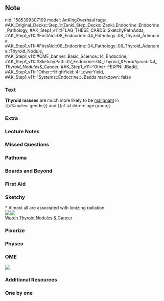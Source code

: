 ## Note
nid: 1585399307109
model: AnKingOverhaul
tags: #AK_Original_Decks::Step_1::Zanki_Step_Decks::Zanki_Endocrine::Endocrine_Pathology, #AK_Step1_v11::!FLAG_THESE_CARDS::SketchyPathAdds, #AK_Step1_v11::#FirstAid::08_Endocrine::04_Pathology::08_Thyroid_Adenoma, #AK_Step1_v11::#FirstAid::08_Endocrine::04_Pathology::08_Thyroid_Adenoma::Thyroid_Nodule, #AK_Step1_v11::#OME_banner::Basic_Science::14_Endocrine, #AK_Step1_v11::#SketchyPath::07_Endocrine::04_Thyroid_&_Parathyroid::04_Thyroid_Nodules_&_Cancer, #AK_Step1_v11::^Other::^EXPN::JBadd, #AK_Step1_v11::^Other::^HighYield::4-LowerYield, #AK_Step1_v11::^Systems::Endocrine::JBadds
markdown: false

### Text
<b>Thyroid masses</b> are much more likely to be <u>malignant</u>
in {{c1::males::gender}} and {{c1::children::age group}}

### Extra


### Lecture Notes


### Missed Questions


### Pathoma


### Boards and Beyond


### First Aid


### Sketchy
<div>
  * Almost all are associated with Ionizing radiation
</div>
<div><img src=
"Thyroid%20masses%20malignant%20radiation_1566160514431.jpg"><img src="Zoverall%20picture-999743758a67f3dac9a5565b03c04c78c0075e67_1566160514431.JPG"></div><a href="https://dashboard.sketchy.com/study/medical/courses/medical-pathophysiology/units/medical-pathophysiology-endocrine/videos/medical-pathophysiology-endocrine-thyroid-and-parathyroid-thyroid-nodules-and-cancer?utm_source=anki&utm_medium=partnership&utm_campaign=february_update&utm_content=medical">Watch
Thyroid Nodules & Cancer</a>

### Pixorize


### Physeo


### OME
<div class="ome-widget">
  <a href=
  "https://onlinemeded.org/spa/endocrine?ref=anki"><img src="_OME_AnkiFlashcards_Topic_3.png"></a>
</div>

### Additional Resources


### One by one

